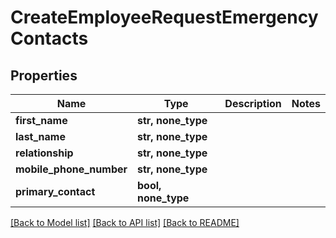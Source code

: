 # CreateEmployeeRequestEmergencyContacts


## Properties
Name | Type | Description | Notes
------------ | ------------- | ------------- | -------------
**first_name** | **str, none_type** |  | 
**last_name** | **str, none_type** |  | 
**relationship** | **str, none_type** |  | 
**mobile_phone_number** | **str, none_type** |  | 
**primary_contact** | **bool, none_type** |  | 

[[Back to Model list]](../README.md#documentation-for-models) [[Back to API list]](../README.md#documentation-for-api-endpoints) [[Back to README]](../README.md)


